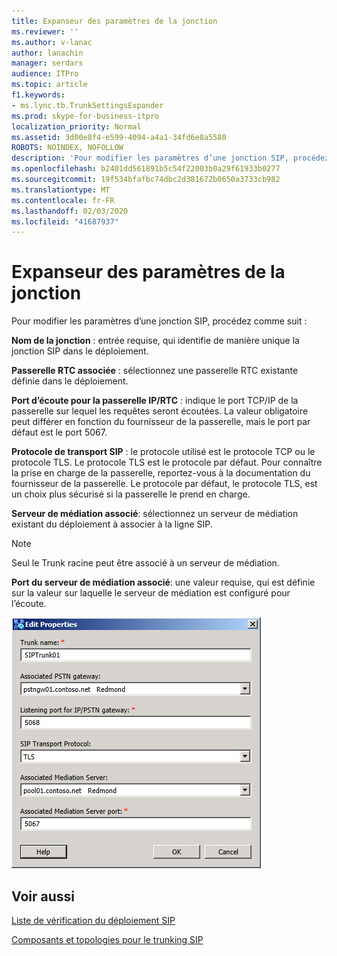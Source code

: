 ```yaml
---
title: Expanseur des paramètres de la jonction
ms.reviewer: ''
ms.author: v-lanac
author: lanachin
manager: serdars
audience: ITPro
ms.topic: article
f1.keywords:
- ms.lync.tb.TrunkSettingsExpander
ms.prod: skype-for-business-itpro
localization_priority: Normal
ms.assetid: 3d00e8f4-e599-4094-a4a1-34fd6e8a5580
ROBOTS: NOINDEX, NOFOLLOW
description: 'Pour modifier les paramètres d’une jonction SIP, procédez comme suit :'
ms.openlocfilehash: b2401dd561891b5c54f22003b0a29f61933b0277
ms.sourcegitcommit: 19f534bfafbc74dbc2d381672b0650a3733cb982
ms.translationtype: MT
ms.contentlocale: fr-FR
ms.lasthandoff: 02/03/2020
ms.locfileid: "41687937"
---
```

# <a name="trunk-settings-expander"></a>Expanseur des paramètres de la jonction

Pour modifier les paramètres d’une jonction SIP, procédez comme suit :

 **Nom de la jonction** : entrée requise, qui identifie de manière unique la jonction SIP dans le déploiement.

 **Passerelle RTC associée** : sélectionnez une passerelle RTC existante définie dans le déploiement.

 **Port d’écoute pour la passerelle IP/RTC** : indique le port TCP/IP de la passerelle sur lequel les requêtes seront écoutées. La valeur obligatoire peut différer en fonction du fournisseur de la passerelle, mais le port par défaut est le port 5067.

 **Protocole de transport SIP** : le protocole utilisé est le protocole TCP ou le protocole TLS. Le protocole TLS est le protocole par défaut. Pour connaître la prise en charge de la passerelle, reportez-vous à la documentation du fournisseur de la passerelle. Le protocole par défaut, le protocole TLS, est un choix plus sécurisé si la passerelle le prend en charge.

 **Serveur de médiation associé**: sélectionnez un serveur de médiation existant du déploiement à associer à la ligne SIP.

> [!NOTE]
> Seul le Trunk racine peut être associé à un serveur de médiation.

 **Port du serveur de médiation associé**: une valeur requise, qui est définie sur la valeur sur laquelle le serveur de médiation est configuré pour l’écoute.

![Expanseur des paramètres de la jonction](../../../media/Trunk_Settings_Expander.jpg)

## <a name="see-also"></a>Voir aussi

[Liste de vérification du déploiement SIP](https://technet.microsoft.com/library/94f4f03e-19d5-4198-92be-e4076dbb959a.aspx)

[Composants et topologies pour le trunking SIP](https://technet.microsoft.com/library/8ed9a9d0-517e-4f36-a131-22cdafa257fa.aspx)
